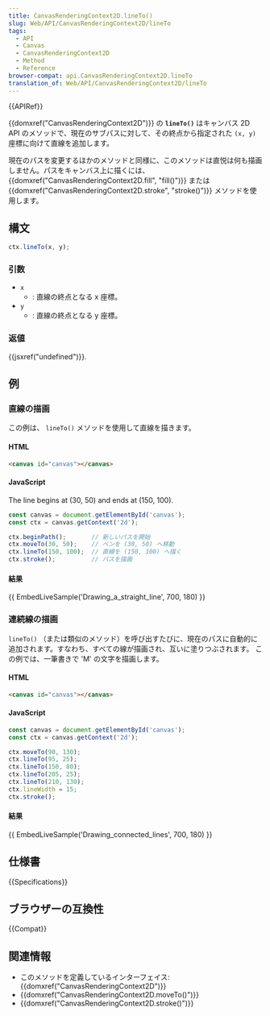 ```yaml
---
title: CanvasRenderingContext2D.lineTo()
slug: Web/API/CanvasRenderingContext2D/lineTo
tags:
  - API
  - Canvas
  - CanvasRenderingContext2D
  - Method
  - Reference
browser-compat: api.CanvasRenderingContext2D.lineTo
translation_of: Web/API/CanvasRenderingContext2D/lineTo
---
```

{{APIRef}}

{{domxref("CanvasRenderingContext2D")}} の **`lineTo()`** はキャンバス 2D API のメソッドで、現在のサブパスに対して、その終点から指定された `(x, y)` 座標に向けて直線を追加します。

現在のパスを変更するほかのメソッドと同様に、このメソッドは直悦は何も描画しません。パスをキャンバス上に描くには、 {{domxref("CanvasRenderingContext2D.fill", "fill()")}} または {{domxref("CanvasRenderingContext2D.stroke", "stroke()")}} メソッドを使用します。

## 構文

```js
ctx.lineTo(x, y);
```

### 引数

- `x`
  - : 直線の終点となる x 座標。
- `y`
  - : 直線の終点となる y 座標。

### 返値

{{jsxref("undefined")}}.

## 例

### 直線の描画

この例は、 `lineTo()` メソッドを使用して直線を描きます。

#### HTML

```html
<canvas id="canvas"></canvas>
```

#### JavaScript

The line begins at (30, 50) and ends at (150, 100).

```js
const canvas = document.getElementById('canvas');
const ctx = canvas.getContext('2d');

ctx.beginPath();       // 新しいパスを開始
ctx.moveTo(30, 50);    // ペンを (30, 50) へ移動
ctx.lineTo(150, 100);  // 直線を (150, 100) へ描く
ctx.stroke();          // パスを描画
```

#### 結果

{{ EmbedLiveSample('Drawing_a_straight_line', 700, 180) }}

### 連続線の描画

`lineTo()` （または類似のメソッド）を呼び出すたびに、現在のパスに自動的に追加されます。すなわち、すべての線が描画され、互いに塗りつぶされます。
この例では、一筆書きで 'M' の文字を描画します。

#### HTML

```html
<canvas id="canvas"></canvas>
```

#### JavaScript

```js
const canvas = document.getElementById('canvas');
const ctx = canvas.getContext('2d');

ctx.moveTo(90, 130);
ctx.lineTo(95, 25);
ctx.lineTo(150, 80);
ctx.lineTo(205, 25);
ctx.lineTo(210, 130);
ctx.lineWidth = 15;
ctx.stroke();
```

#### 結果

{{ EmbedLiveSample('Drawing_connected_lines', 700, 180) }}

## 仕様書

{{Specifications}}

## ブラウザーの互換性

{{Compat}}

## 関連情報

- このメソッドを定義しているインターフェイス: {{domxref("CanvasRenderingContext2D")}}
- {{domxref("CanvasRenderingContext2D.moveTo()")}}
- {{domxref("CanvasRenderingContext2D.stroke()")}}
